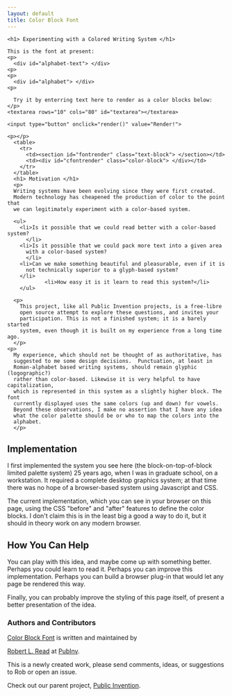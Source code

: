 ```yaml
---
layout: default
title: Color Block Font
---
```


<!-- Copyright Robert L. Read, 2017

// This file is part of color-block-font.

//     Foobar is free software: you can redistribute it and/or modify
//     it under the terms of the GNU General Public License as published by
//     the Free Software Foundation, either version 3 of the License, or
//     (at your option) any later version.

//     Foobar is distributed in the hope that it will be useful,
//     but WITHOUT ANY WARRANTY; without even the implied warranty of
//     MERCHANTABILITY or FITNESS FOR A PARTICULAR PURPOSE.  See the
//     GNU General Public License for more details.

//     You should have received a copy of the GNU General Public License
//     along with color-block-font.  If not, see <http://www.gnu.org/licenses/>.

-->
    

<link rel="stylesheet" href="./stylesheets/color-block.css">
<script src="./javascripts/colorize.js"></script>

<style>
 .text-block {
    font-family: "Courier";
font-size: 22px;
text-align: left;
}
</style>
     
  <div id="content-wrapper">
    <div class="inner clearfix">
      <section id="main-content">
	<section id="textsection" style="{border: red;}">
	</section>

	<h1> Experimenting with a Colored Writing System </h1>    

	This is the font at present:
	<p>
	  <div id="alphabet-text"> </div>
	<p>
	<p>
	  <div id="alphabet"> </div>
	<p>

	  Try it by enterring text here to render as a color blocks below:
	</p>
	<textarea rows="10" cols="80" id="textarea"></textarea>
	
	<input type="button" onclick="render()" value="Render!">

	<p></p>
	  <table>
	    <tr>
	      <td><section id="fontrender" class="text-block"> </section></td>
	      <td><div id="cfontrender" class="color-block"> </div></td>
	    </tr>
	  </table>
	  <h1> Motivation </h1>
	  <p>
	  Writing systems have been evolving since they were first created.
	  Modern technology has cheapened the production of color to the point that
	  we can legitimately experiment with a color-based system.

	  <ul>
	    <li>Is it possible that we could read better with a color-based system?
	      </li>
	    <li>Is it possible that we could pack more text into a given area
	      with a color-based system?
	      </li>
	    <li>Can we make something beautiful and pleasurable, even if it is
	      not technically superior to a glyph-based system?
	    </li>
	    	    <li>How easy it is it learn to read this system?</li>
	    </ul>

	  <p>
	    This project, like all Public Invention projects, is a free-libre
	    open source attempt to explore these questions, and invites your
	    participation. This is not a finished system; it is a barely started
	    system, even though it is built on my experience from a long time ago.
	  </p>
	<p>
	  My experience, which should not be thought of as authoritative, has
	  suggested to me some design decisions.  Punctuation, at least in
	  Roman-alphabet based writing systems, should remain glyphic (logographic?)
	  rather than color-based. Likewise it is very helpful to have capitalization,
	  which is represented in this system as a slightly higher block. The font
	  currently displayed uses the same colors (up and down) for vowels.
	  Beyond these observations, I make no assertion that I have any idea
	  what the color palette should be or who to map the colors into the
	  alphabet.
	  </p>
	  
<p>
	  </p>
<p>
	  </p>
	  <h1> Implementation </h1>
	  <p>
	  I first implemented the system you see here (the block-on-top-of-block
	  limited palette system) 25 years ago, when I was in graduate school, on
	  a workstation. It required a complete desktop graphics system; at that time
	  there was no hope of a browser-based system using Javascript and CSS.
	  </p>
	<p>
	  The current implementation, which you can see in your browser on this page,
	  using the CSS "before" and "after" features to define the color blocks.
	  I don't claim this is in the least big a good a way to do it, but
	  it should in theory work on any modern browser. 
	  </p>
	<h1> How You Can Help </h1>
	<p>
	  You can play with this idea, and maybe come up with something better.
	  Perhaps you could learn to read it.  Perhaps you can improve this
	  implementation. Perhaps you can build a browser plug-in that would
	  let any page be rendered this way. 
	</p>
	<p>
	  Finally, you can probably improve the styling of this page itself, of
	  present a better presentation of the idea.
	  </p>

<h3>
  <a id="authors-and-contributors" class="anchor" href="#authors-and-contributors" aria-hidden="true"><span aria-hidden="true" class="octicon octicon-link"></span></a>Authors and Contributors</h3>

<p><a href="https://github.com/PubInv/color-block-font">Color Block Font</a> is written and maintained by

  <a href="mailto:read.robert@gmail.com">Robert L. Read</a> at <a href="https://github.com/PubInv">PubInv</a>.</p>

<p> This is a newly created work, please send comments, ideas, or suggestions to Rob or open an issue.</p>

<p>Check out our parent project, <a href="https://pubinv.github.io/PubInv">Public Invention</a>.</p>

<script>
      
$("#textarea").val(ozymandias);
render();

var alphabet = "AaBbCcDdEeFfHhIiJjKkLlMmNnOoPpQqRrSsTtUuVvWwXxYyZz";
$("#alphabet-text").html(alphabet);
$("#alphabet").html(colorize(alphabet));
</script>

  

